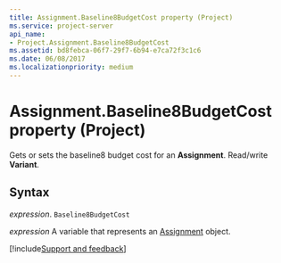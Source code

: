 ```yaml
---
title: Assignment.Baseline8BudgetCost property (Project)
ms.service: project-server
api_name:
- Project.Assignment.Baseline8BudgetCost
ms.assetid: bd8febca-06f7-29f7-6b94-e7ca72f3c1c6
ms.date: 06/08/2017
ms.localizationpriority: medium
---
```



# Assignment.Baseline8BudgetCost property (Project)

Gets or sets the baseline8 budget cost for an **Assignment**. Read/write **Variant**.


## Syntax

_expression_. `Baseline8BudgetCost`

_expression_ A variable that represents an [Assignment](./Project.Assignment.md) object.

[!include[Support and feedback](~/includes/feedback-boilerplate.md)]